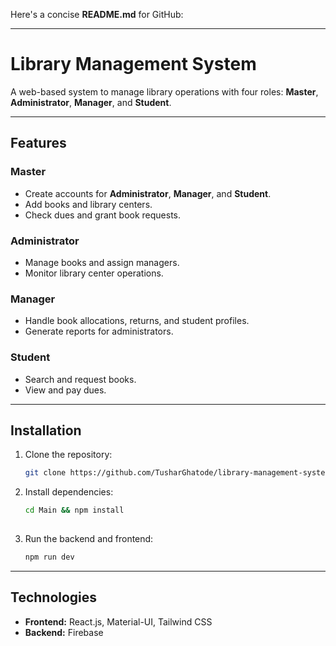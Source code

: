 Here's a concise **README.md** for GitHub:  

---

# Library Management System  

A web-based system to manage library operations with four roles: **Master**, **Administrator**, **Manager**, and **Student**.  

---

## Features  

### **Master**  
- Create accounts for **Administrator**, **Manager**, and **Student**.  
- Add books and library centers.  
- Check dues and grant book requests.  

### **Administrator**  
- Manage books and assign managers.  
- Monitor library center operations.  

### **Manager**  
- Handle book allocations, returns, and student profiles.  
- Generate reports for administrators.  

### **Student**  
- Search and request books.  
- View and pay dues.  

---

## Installation  

1. Clone the repository:  
   ```bash  
   git clone https://github.com/TusharGhatode/library-management-system.git  
   ```  
2. Install dependencies:  
   ```bash  
   cd Main && npm install  
  
   ```  
 
4. Run the backend and frontend:  
   ```bash  
   npm run dev  
   ```  



---

## Technologies  

- **Frontend:** React.js, Material-UI, Tailwind CSS
- **Backend:** Firebase  


